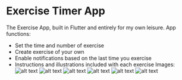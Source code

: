 # Exercise Timer App

The Exercise App, built in Flutter and entirely for my own leisure. 
App functions:
- Set the time and number of exercise
- Create exercise of your own
- Enable notifications based on the last time you exercise
- Instructions and illustrations included with each exercise
Images:
![alt text](https://user-images.githubusercontent.com/53650880/132599625-70b2617d-cab1-4b77-a498-587741394923.png)
![alt text](https://user-images.githubusercontent.com/53650880/132599626-a46a5044-9043-4851-a7ac-d30376162fcf.png)
![alt text](https://user-images.githubusercontent.com/53650880/132599627-3cccdfa0-f670-40ba-8ce2-eb3626ab8974.png)
![alt text](https://user-images.githubusercontent.com/53650880/132599629-398dd79f-575b-4349-bb80-733feba9130f.png)
![alt text](https://user-images.githubusercontent.com/53650880/132599630-3dc0153f-e67a-469e-bdb1-3a560ce27622.png)
![alt text](https://user-images.githubusercontent.com/53650880/132599631-d6d8e9ed-1d13-453d-b54a-a417ba75590f.png)
